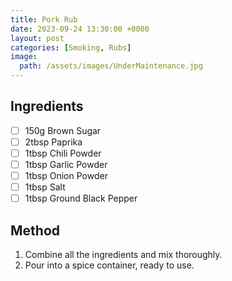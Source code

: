 ```yaml
---
title: Pork Rub
date: 2023-09-24 13:30:00 +0000
layout: post
categories: [Smoking, Rubs]
image:
  path: /assets/images/UnderMaintenance.jpg
---
```


## Ingredients
- [ ] 150g Brown Sugar
- [ ] 2tbsp Paprika
- [ ] 1tbsp Chili Powder
- [ ] 1tbsp Garlic Powder
- [ ] 1tbsp Onion Powder
- [ ] 1tbsp Salt
- [ ] 1tbsp Ground Black Pepper 

## Method
1. Combine all the ingredients and mix thoroughly.
2. Pour into a spice container, ready to use.